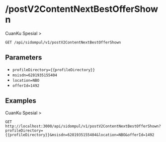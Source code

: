 # /postV2ContentNextBestOfferShown
CuanKu Spesial &gt;


```
GET /api/sidompul/v1/postV2ContentNextBestOfferShown
```

## Parameters
- `profileDirectory={{profileDirectory}}` 
- `msisdn=6281935155404` 
- `location=NBO` 
- `offerId=1492` 

## Examples

CuanKu Spesial &gt;

```
GET http://localhost:3000/api/sidompul/v1/postV2ContentNextBestOfferShown?profileDirectory={{profileDirectory}}&msisdn=6281935155404&location=NBO&offerId=1492


```

